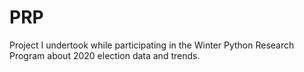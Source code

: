# PRP
Project I undertook while participating in the Winter Python Research Program about 2020 election data and trends.
